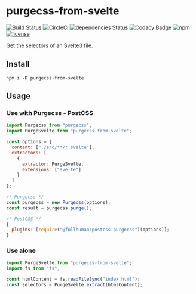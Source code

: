 # purgecss-from-svelte

[![Build Status](https://travis-ci.org/langbamit/purgecss-from-svelte.svg?branch=master)](https://travis-ci.org/langbamit/purgecss-from-svelte)
[![CircleCi](https://circleci.com/gh/langbamit/purgecss-from-svelte/tree/master.svg?style=shield)]()
[![dependencies Status](https://david-dm.org/langbamit/purgecss-from-svelte/status.svg)](https://david-dm.org/langbamit/purgecss-from-svelte)
[![Codacy Badge](https://api.codacy.com/project/badge/Grade/a711f39a6c2b44b2a4a55bd2a7a6c8cf)](https://www.codacy.com/app/langbamit/purgecss-from-svelte?utm_source=github.com&utm_medium=referral&utm_content=langbamit/purgecss-from-svelte&utm_campaign=Badge_Grade)
[![npm](https://img.shields.io/npm/v/purgecss-from-svelte.svg)](https://www.npmjs.com/package/purgecss-from-svelte)
[![license](https://img.shields.io/github/license/langbamit/purgecss-from-svelte.svg)]()

Get the selectors of an Svelte3 file.

## Install

```
npm i -D purgecss-from-svelte
```

## Usage

### Use with Purgecss - PostCSS

```js
import Purgecss from "purgecss";
import PurgeSvelte from "purgecss-from-svelte";

const options = {
  content: ["./src/**/*.svelte"],
  extractors: [
    {
      extractor: PurgeSvelte,
      extensions: ["svelte"]
    }
  ]
};

/* Purgecss */
const purgecss = new Purgecss(options);
const result = purgecss.purge();

/* PostCSS */
{
  plugins: [require("@fullhuman/postcss-purgecss")(options)];
}
```

### Use alone

```js
import PurgeSvelte from "purgecss-from-svelte";
import fs from "fs";

const htmlContent = fs.readFileSync("index.html");
const selectors = PurgeSvelte.extract(htmlContent);
```